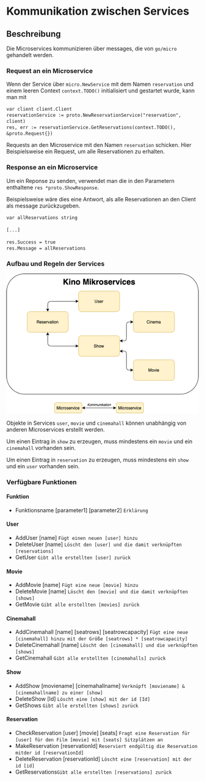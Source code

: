 # Kommunikation zwischen Services

## Beschreibung
Die Microservices kommunizieren über messages, die von `go/micro` gehandelt werden.

### Request an ein Microservice

Wenn der Service über `micro.NewService` mit dem Namen `reservation` und einem leeren Context `context.TODO()` initialisiert und gestartet wurde,
kann man mit

    var client client.Client
    reservationService := proto.NewReservationService("reservation", client)
    res, err := reservationService.GetReservations(context.TODO(), &proto.Request{})

Requests an den Microservice mit den Namen `reservation` schicken.
Hier Beispielsweise ein Request, um alle Reservationen zu erhalten.

### Response an ein Microservice

Um ein Reponse zu senden, verwendet man die in den Parametern enthaltene `res *proto.ShowResponse`.

Beispielsweise wäre dies eine Antwort, als alle Reservationen an den Client als message zurückzugeben.

    var allReservations string

    [...]

    res.Success = true
    res.Message = allReservations

### Aufbau und Regeln der Services

<img src="https://github.com/ob-vss-ws19/blatt-4-consal/blob/development/Blatt4%20(2).png" alt="Blatt4 Ueberblick"/>

Objekte in Services `user`, `movie` und `cinemahall` können unabhängig von anderen Microservices erstellt werden.

Um einen Eintrag in `show` zu erzeugen, muss mindestens ein `movie` und ein `cinemahall` vorhanden sein.

Um einen Eintrag in `reservation` zu erzeugen, muss mindestens ein `show` und ein `user` vorhanden sein.

### Verfügbare Funktionen

#### Funktion
- Funktionsname [parameter1] [parameter2] `Erklärung`

#### User

- AddUser [name] `Fügt einen neuen [user] hinzu`
- DeleteUser [name] `Löscht den [user] und die damit verknüpften [reservations]`
- GetUser `Gibt alle erstellten [user] zurück`

#### Movie

- AddMovie [name] `Fügt eine neue [movie] hinzu`
- DeleteMovie [name] `Löscht den [movie] und die damit verknüpften [shows]`
- GetMovie `Gibt alle erstellten [movies] zurück`

#### Cinemahall

- AddCinemahall [name] [seatrows] [seatrowcapacity] `Fügt eine neue [cinemahall] hinzu mit der Größe [seatrows] * [seatrowcapacity]`
- DeleteCinemahall [name] `Löscht den [cinemahall] und die verknüpften [shows]`
- GetCinemahall `Gibt alle erstellten [cinemahalls] zurück`

#### Show
- AddShow [moviename] [cinemahallname] `Verknüpft [moviename] & [cinemahallname] zu einer [show]`
- DeleteShow [Id] `Löscht eine [show] mit der id [Id]`
- GetShows `Gibt alle erstellten [shows] zurück`

#### Reservation

- CheckReservation [user] [movie] [seats] `Fragt eine Reservation für [user] für den Film [movie] mit [seats] Sitzplätzen an`
- MakeReservation [reservationId] `Reserviert endgültig die Reservation mitder id [reservationId]`
- DeleteReservation [reservationId] `Löscht eine [reservation] mit der id [id]`
- GetReservations`Gibt alle erstellten [reservations] zurück`
